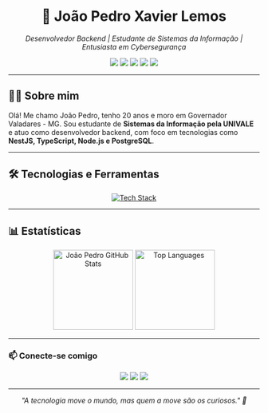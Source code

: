 <h1 align="center">🦇 João Pedro Xavier Lemos</h1>

<p align="center">
  <i>Desenvolvedor Backend | Estudante de Sistemas da Informação | Entusiasta em Cybersegurança</i>
</p>

<p align="center">
  <img src="https://img.shields.io/badge/Code-JavaScript-informational?style=flat&logo=javascript&logoColor=white&color=F7DF1E"/>
  <img src="https://img.shields.io/badge/Code-TypeScript-informational?style=flat&logo=typescript&logoColor=white&color=3178C6"/>
  <img src="https://img.shields.io/badge/Framework-NestJS-informational?style=flat&logo=nestjs&logoColor=white&color=E0234E"/>
  <img src="https://img.shields.io/badge/Runtime-Node.js-informational?style=flat&logo=node.js&logoColor=white&color=339933"/>
  <img src="https://img.shields.io/badge/Database-PostgreSQL-informational?style=flat&logo=postgresql&logoColor=white&color=4169E1"/>
</p>

---

## 👨‍💻 Sobre mim

Olá! Me chamo João Pedro, tenho 20 anos e moro em Governador Valadares - MG. Sou estudante de **Sistemas da Informação pela UNIVALE** e atuo como desenvolvedor backend, com foco em tecnologias como **NestJS, TypeScript, Node.js e PostgreSQL**.

---

## 🛠️ Tecnologias e Ferramentas

<p align="center">
  <a href="https://skillicons.dev">
    <img src="https://skillicons.dev/icons?i=html,css,javascript,typescript,python,nest,nodejs,postgresql,mysql,git,github,linux" alt="Tech Stack"/>
  </a>
</p>

---

## 📊 Estatísticas

<p align="center">
  <img height="160em" src="https://github-readme-stats.vercel.app/api?username=Lemoswayne&show_icons=true&theme=radical" alt="João Pedro GitHub Stats"/>
  <img height="160em" src="https://github-readme-stats.vercel.app/api/top-langs/?username=Lemoswayne&layout=compact&langs_count=7&theme=tokyonight" alt="Top Languages"/>
</p>

---

### 📫 Conecte-se comigo

<p align="center">
  <a href="https://www.instagram.com/joaopedroxavierl/"><img src="https://img.shields.io/badge/Instagram-E4405F?style=for-the-badge&logo=instagram&logoColor=white" /></a>
  <a href="https://github.com/Lemoswayne"><img src="https://img.shields.io/badge/GitHub-000000?style=for-the-badge&logo=github&logoColor=white" /></a>
  <a href="https://www.linkedin.com/in/joão-pedro-xavier-lemos-3396a427b/"><img src="https://img.shields.io/badge/LinkedIn-0077B5?style=for-the-badge&logo=linkedin&logoColor=white" /></a>
</p>

---

<p align="center">
  <i>"A tecnologia move o mundo, mas quem a move são os curiosos." 🚀</i>
</p>
